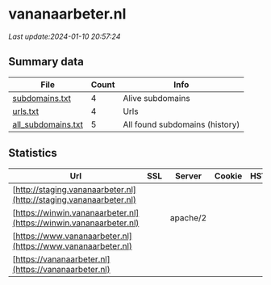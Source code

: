 # vananaarbeter.nl
*Last update:2024-01-10 20:57:24*
## Summary data
| File       | Count | Info |
|------------|-------|------|
|[subdomains.txt](/data/vananaarbeter/subdomains.txt)|4|Alive subdomains|
|[urls.txt](/data/vananaarbeter/urls.txt)|4|Urls|
|[all_subdomains.txt](/data/vananaarbeter/all_subdomains.txt)|5|All found subdomains (history)|
## Statistics
| Url | SSL | Server | Cookie | HSTS | CSP | XFO | XXP | RP | Tech |
|------------|-------|------|------|------|------|------|------|------|------|
|[http://staging.vananaarbeter.nl](http://staging.vananaarbeter.nl)| | | | | | | |:white_check_mark: | |HSTS| |
|[https://winwin.vananaarbeter.nl](https://winwin.vananaarbeter.nl)| |apache/2| | | | | |:white_check_mark: | |Apache HTTP Server:2| |
|[https://www.vananaarbeter.nl](https://www.vananaarbeter.nl)| | | | | | | |:white_check_mark: | || |
|[https://vananaarbeter.nl](https://vananaarbeter.nl)| | | | | | | |:white_check_mark: | |Akamai Craft CMS HST...| |